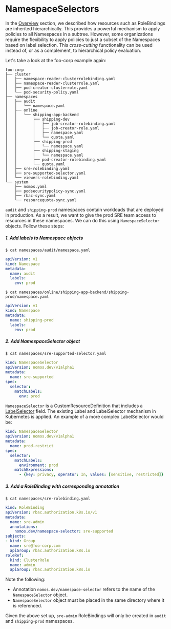 # NamespaceSelectors

In the [Overview](git_overview.md) section, we described how resources such as
RoleBindings are inherited hierarchically. This provides a powerful mechanism to
apply policies to all Namespaces in a subtree. However, some organizations
require the flexibility to apply policies to just a subset of the Namespaces
based on label selection. This _cross-cutting_ functionality can be used instead
of, or as a complement, to hierarchical policy evaluation.

Let's take a look at the foo-corp example again:

```console
foo-corp
├── cluster
│   ├── namespace-reader-clusterrolebinding.yaml
│   ├── namespace-reader-clusterrole.yaml
│   ├── pod-creator-clusterrole.yaml
│   └── pod-security-policy.yaml
├── namespaces
│   ├── audit
│   │   └── namespace.yaml
│   ├── online
│   │   └── shipping-app-backend
│   │       ├── shipping-dev
│   │       │   ├── job-creator-rolebinding.yaml
│   │       │   ├── job-creator-role.yaml
│   │       │   ├── namespace.yaml
│   │       │   └── quota.yaml
│   │       ├── shipping-prod
│   │       │   └── namespace.yaml
│   │       ├── shipping-staging
│   │       │   └── namespace.yaml
│   │       ├── pod-creator-rolebinding.yaml
│   │       └── quota.yaml
│   ├── sre-rolebinding.yaml
│   ├── sre-supported-selector.yaml
│   └── viewers-rolebinding.yaml
└── system
    ├── nomos.yaml
    ├── podsecuritypolicy-sync.yaml
    ├── rbac-sync.yaml
    └── resourcequota-sync.yaml
```

`audit` and `shipping-prod` namespaces contain workloads that are deployed in
production. As a result, we want to give the prod SRE team access to resources
in these namespaces. We can do this using `NamespaceSelector` objects. Follow
these steps:

##### 1. Add labels to Namespace objects

```console
$ cat namespaces/audit/namespace.yaml
```

```yaml
apiVersion: v1
kind: Namespace
metadata:
  name: audit
  labels:
    env: prod
```

```console
$ cat namespaces/online/shipping-app-backend/shipping-prod/namespace.yaml
```

```yaml
apiVersion: v1
kind: Namespace
metadata:
  name: shipping-prod
  labels:
    env: prod
```

##### 2. Add NamespaceSelector object

```console
$ cat namespaces/sre-supported-selector.yaml
```

```yaml
kind: NamespaceSelector
apiVersion: nomos.dev/v1alpha1
metadata:
  name: sre-supported
spec:
  selector:
    matchLabels:
      env: prod
```

`NamespaceSelector` is a CustomResourceDefinition that includes a
[LabelSelector][1] field. The existing Label and LabelSelector mechanism in
Kubernetes is applied. An example of a more complex LabelSelector would be:

```yaml
kind: NamespaceSelector
apiVersion: nomos.dev/v1alpha1
metadata:
  name: prod-restrict
spec:
  selector:
    matchLabels:
      environment: prod
    matchExpressions:
      - {key: privacy, operator: In, values: [sensitive, restricted]}

```

##### 3. Add a RoleBinding with corresponding annotation

```console
$ cat namespaces/sre-rolebinding.yaml
```

```yaml
kind: RoleBinding
apiVersion: rbac.authorization.k8s.io/v1
metadata:
  name: sre-admin
  annotations:
    nomos.dev/namespace-selector: sre-supported
subjects:
- kind: Group
  name: sre@foo-corp.com
  apiGroup: rbac.authorization.k8s.io
roleRef:
  kind: ClusterRole
  name: admin
  apiGroup: rbac.authorization.k8s.io
```

Note the following:

*   Annotation `nomos.dev/namespace-selector` refers to the name of the
    `NamespaceSelector` object.
*   `NamespaceSelector` object must be placed in the same directory where it is
    referenced.

Given the above set up, `sre-admin` RoleBindings will only be created in `audit`
and `shipping-prod` namespaces.

[1]: https://kubernetes.io/docs/concepts/overview/working-with-objects/labels
